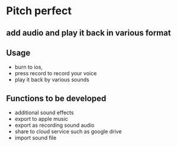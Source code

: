 # Pitch perfect

## add audio and play it back in various format


## Usage
* burn to ios, 
* press record to record your voice
* play it back by various sounds


## Functions to be developed

* additional sound effects
* export to apple music
* export as recording sound audio
* share to cloud service such as google drive
* import sound file
